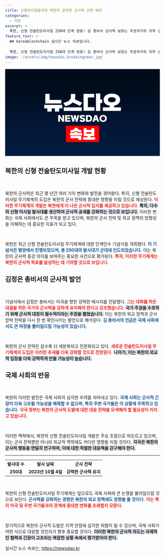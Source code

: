 ```yaml
---
title: 신형미사일발사대 북한의 강력한 군사적 선택 배치
categories:
  - 국방
excerpt: >
  북한, 신형 전술탄도미사일 250대 인계 완료! 김 총비서 군사력 보유는 주권국가의 의무 선언. 긴장된 남북 관계 속에서 어떤 변화가 있을까? 클릭해서 진실을 확인해보세요!
feature_text: >
  ## koreablockchain 실시간 뉴스 속보입니다.

  북한, 신형 전술탄도미사일 250대 인계 완료! 김 총비서 군사력 보유는 주권국가의 의무 선언. 긴장된 남북 관계 속에서 어떤 변화가 있을까? 클릭해서 진실을 확인해보세요!
image: '/assets/img/newsdao_breakingnews.jpg'
---
```


<p><img src="/assets/img/newsdao_breakingnews.jpg" alt="koreablockchain 속보" /></p>

<h2 data-ke-size="size26">북한의 신형 전술탄도미사일 개발 현황</h2>

<p data-ke-size="size16">&nbsp;</p>

<p>북한의 군사력은 최근 몇 년간 여러 가지 변화와 발전을 겪어왔다. 특히, 신형 전술탄도미사일 무기체계의 도입은 북한의 군사 전략에 중대한 영향을 미칠 것으로 예상된다. <b><span style="color: #ee2323;">이러한 무기체계의 개발은 북한에게 더 나은 군사적 입지를 제공하고 있습니다.</span></b> <b><span style="background-color: #21538527;">특히, 다수의 신형 미사일 발사대를 생산하여 군사적 공세를 강화하는 것으로 보입니다.</span></b> 이러한 변화는 국제 사회에서도 큰 주목을 받고 있으며, 북한의 군사 전략 및 외교 정책의 방향성을 이해하는 데 중요한 지표가 되고 있다. </p>

<p data-ke-size="size16">&nbsp;</p>

<p>북한은 최근 신형 전술탄도미사일 무기체계에 대한 인계인수 기념식을 개최했다. <b><span style="color: #1a5490;">이 기념식은 평양에서 진행되었으며, 총 250대의 발사대가 군대에 인도되었습니다.</span></b> 이는 북한의 군사력 증강 의지를 보여주는 중요한 사건으로 평가된다. <b><span style="color: #ee2323;">특히, 이러한 무기체계는 북한의 군사적 목표를 달성하는 데 기여할 것으로 보입니다.</span></b> </p>

<h2 data-ke-size="size26">김정은 총비서의 군사적 발언</h2>

<p data-ke-size="size16">&nbsp;</p>

<p>기념식에서 김정은 총비서는 미국을 향한 강력한 메시지를 전달했다. <b><span style="color: #ee2323;">그는 대화를 하든 대결을 하든 국가의 군사력을 강하게 유지해야 한다고 강조했습니다.</span></b> <b><span style="background-color: #21538527;">국가 주권을 수호하기 위해 군사적 대칭이 필수적이라는 주장을 펼쳤습니다.</span></b> 이는 북한의 외교 정책과 군사 압박 전략을 다시 한 번 확인시키는 발언으로 해석된다. <b><span style="color: #1a5490;">김 총비서의 언급은 국제 사회에서도 큰 파장을 불러일으킬 가능성이 있습니다.</span></b></p>

<p data-ke-size="size16">&nbsp;</p>

<p>북한의 군사 전략은 갈수록 더 세분화되고 전문화되고 있다. <b><span style="color: #ee2323;">새로운 전술탄도미사일 무기체계의 도입은 이러한 추세를 더욱 강화할 것으로 전망된다.</span></b> <b><span style="background-color: #21538527;">나아가, 이는 북한의 외교적 입장을 더욱 강력하게 만들 가능성이 높습니다.</span></b> </p>

<h2 data-ke-size="size26">국제 사회의 반응</h2>

<p data-ke-size="size16">&nbsp;</p>

<p>북한의 이러한 발전은 국제 사회의 심각한 우려를 자아내고 있다. <b><span style="color: #1a5490;">국제 사회는 군사적 긴장이 더욱 고조될 가능성을 배제할 수 없으며, 특히 주변 국가들은 이 상황에 주목하고 있습니다.</span></b> <b><span style="color: #ee2323;">각국 정부는 북한의 군사적 도발에 대한 대응 전략을 모색해야 할 필요성이 커지고 있습니다.</span></b> </p>

<p data-ke-size="size16">&nbsp;</p>

<p>이러한 맥락에서, 북한의 신형 전술탄도미사일 개발은 주요 초점으로 떠오르고 있으며, 이는 군사 전략뿐만 아니라 외교적 역학에도 커다란 영향을 미칠 것이다. <b><span style="background-color: #21538527;">각국은 북한의 군사적 행동을 면밀히 연구하며, 이에 대한 적절한 대응책을 강구해야 한다.</span></b> </p>

<hr>

<table style="width: 100%;">
  <tr>
    <td style="text-align: center; height: 17px;"><b>발사대 수</b></td>
    <td style="text-align: center; height: 17px;"><b>발사 날짜</b></td>
    <td style="text-align: center; height: 17px;"><b>군사 전략</b></td>
  </tr>
  <tr>
    <td style="text-align: center; height: 17px;"><b>250대</b></td>
    <td style="text-align: center; height: 17px;"><b>2023년 10월 4일</b></td>
    <td style="text-align: center; height: 17px;"><b>강력한 군사력 유지</b></td>
  </tr>
</table>

<p data-ke-size="size16">&nbsp;</p>

<p>북한의 신형 전술탄도미사일 무기체계는 앞으로도 국제 사회에 큰 논쟁을 불러일으킬 것으로 보인다. <b><span style="color: #1a5490;">군사력을 강화하는 경향은 북한의 외교 정책에도 영향을 줄 것이다.</span></b> <b><span style="color: #ee2323;">이는 특히 미국 및 주변 국가들과의 관계에 중대한 변화를 초래할지 모른다.</span></b> </p>

<p data-ke-size="size16">&nbsp;</p>

<p>장기적으로 북한의 군사적 도발은 지역 안정에 심각한 위협이 될 수 있으며, 국제 사회가 어떤 식으로 대응할 것인지가 향후 중요할 것이다. <b><span style="background-color: #21538527;">이러한 북한의 군사적 의도는 국제적인 협력과 긴장이 고조되는 복잡한 상황 속에서 평가받아야 한다.</span></b></p>
실시간 뉴스 속보는, <a href="https://newsdao.kr" rel="dofollow">https://newsdao.kr</a>


